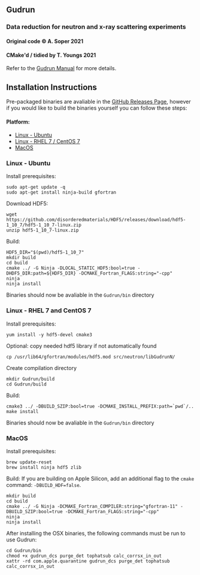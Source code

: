 ## Gudrun

### Data reduction for neutron and x-ray scattering experiments

#### Original code &copy; A. Soper 2021

#### CMake'd / tidied by T. Youngs 2021

Refer to the [Gudrun Manual](https://www.isis.stfc.ac.uk/OtherFiles/Disordered%20Materials/Gudrun-Manual-2017-10.pdf) for more details.

## Installation Instructions

Pre-packaged binaries are avaliable in the [GitHub Releases Page](https://github.com/disorderedmaterials/Gudrun/releases), however if you would like to build the binaries yourself you can follow these steps:

#### Platform:
- [Linux - Ubuntu](#linux---ubuntu)
- [Linux - RHEL 7 / CentOS 7](#linux---rhel-7-and-centos-7)
- [MacOS](#macos)

### Linux - Ubuntu

Install prerequisites:
```
sudo apt-get update -q
sudo apt-get install ninja-build gfortran
```

Download HDF5:
```
wget https://github.com/disorderedmaterials/HDF5/releases/download/hdf5-1_10_7/hdf5-1_10_7-linux.zip
unzip hdf5-1_10_7-linux.zip
```

Build:
```
HDF5_DIR="$(pwd)/hdf5-1_10_7"
mkdir build
cd build
cmake ../ -G Ninja -DLOCAL_STATIC_HDF5:bool=true -DHDF5_DIR:path=${HDF5_DIR} -DCMAKE_Fortran_FLAGS:string="-cpp"
ninja
ninja install
```

Binaries should now be avaliable in the `Gudrun/bin` directory

### Linux - RHEL 7 and CentOS 7

Install prerequisites:
```
yum install -y hdf5-devel cmake3
```
Optional: copy needed hdf5 library if not automatically found

```
cp /usr/lib64/gfortran/modules/hdf5.mod src/neutron/libGudrunN/
```

Create compilation directory
```
mkdir Gudrun/build
cd Gudrun/build
```

Build:
```
cmake3 ../ -DBUILD_SZIP:bool=true -DCMAKE_INSTALL_PREFIX:path=`pwd`/..
make install
```
Binaries should now be avaliable in the `Gudrun/bin` directory


### MacOS
Install prerequisites:

```
brew update-reset
brew install ninja hdf5 zlib
```

Build:
If you are building on Apple Silicon, add an additional flag to the `cmake` command: `-DBUILD_HDF=false`.

```
mkdir build
cd build
cmake ../ -G Ninja -DCMAKE_Fortran_COMPILER:string="gfortran-11" -DBUILD_SZIP:bool=true -DCMAKE_Fortran_FLAGS:string="-cpp"
ninja
ninja install
```

After installing the OSX binaries, the following commands must be run to use
Gudrun:

```
cd Gudrun/bin
chmod +x gudrun_dcs purge_det tophatsub calc_corrsx_in_out
xattr -rd com.apple.quarantine gudrun_dcs purge_det tophatsub calc_corrsx_in_out
```
